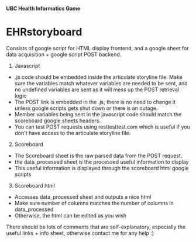
**UBC Health Informatics Game**
# EHRstoryboard

Consists of google script for HTML display frontend, and a google sheet for data acquisition + google script POST backend.

1. Javascript
- .js code should be embedded inside the articulate storyline file. Make sure the variables match whatever variables are needed to be sent, and no undefined variables are sent as it will mess up the POST retrieval logic
- The POST link is embedded in the .js; there is no need to change it unless google scripts gets shut down or there is an outage.
- Member variables being sent in the javascript code should match the scoreboard google sheets headers.
- You can test POST requests using resttesttest.com which is useful if you don't have access to the articulate storyline file.

2. Scoreboard
- The Scoreboard sheet is the raw parsed data from the POST request.
- the data_processed sheet is the processed useful information to display
- This useful information is displayed through the scoreboard html google scripts

3. Scoreboard html
- Accesses data_processed sheet and outputs a nice html
- Make sure number of columns matches the number of columns in data_processed
- Otherwise, the html can be edited as you wish

There should be lots of comments that are self-explanatory, especially the useful links + info sheet, otherwise contact me for any help :)
